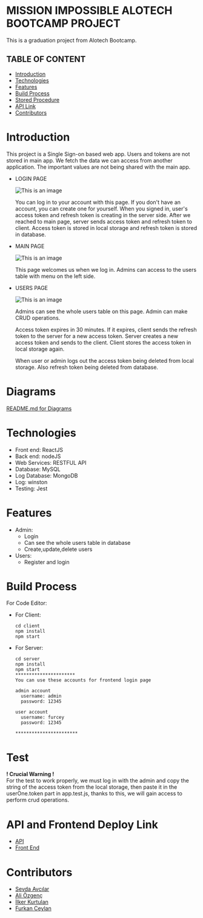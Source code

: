 # MISSION IMPOSSIBLE ALOTECH BOOTCAMP PROJECT

This is a graduation project from Alotech Bootcamp.

## TABLE OF CONTENT

- [Introduction](#introduction)
- [Technologies](#technologies)
- [Features](#features)
- [Build Process](#build-process)
- [Stored Procedure](#stored-procedure)
- [API Link](#api-link)
- [Contributors](#contributors)

# Introduction

This project is a Single Sign-on based web app. Users and tokens are not stored in main app. We fetch the data we can access from another application. The important values are not being shared with the main app.

- LOGIN PAGE

  ![This is an image](https://i.hizliresim.com/5fn7ihx.PNG)

  You can log in to your account with this page. If you don't have an account, you can create one for yourself. When you signed in, user's access token and refresh token is creating in the server side. After we reached to main page, server sends access token and refresh token to client. Access token is stored in local storage and refresh token is stored in database.

- MAIN PAGE

  ![This is an image](https://i.hizliresim.com/bzehoe4.PNG)

  This page welcomes us when we log in. Admins can access to the users table with menu on the left side.

- USERS PAGE

  ![This is an image](https://i.hizliresim.com/hluan9t.PNG)

  Admins can see the whole users table on this page. Admin can make CRUD operations.

  Access token expires in 30 minutes. If it expires, client sends the refresh token to the server for a new access token. Server creates a new access token and sends to the client. Client stores the access token in local storage again.

  When user or admin logs out the access token being deleted from local storage. Also refresh token being deleted from database.

# Diagrams

[README.md for Diagrams](server/README.md)

# Technologies

- Front end: ReactJS
- Back end: nodeJS
- Web Services: RESTFUL API
- Database: MySQL
- Log Database: MongoDB
- Log: winston
- Testing: Jest

# Features

- Admin:
  - Login
  - Can see the whole users table in database
  - Create,update,delete users
- Users:
  - Register and login

# Build Process

For Code Editor:

- For Client:
  ```
  cd client
  npm install
  npm start
  ```
- For Server:

  ```
  cd server
  npm install
  npm start
  **********************
  You can use these accounts for frontend login page

  admin account
    username: admin
    password: 12345

  user account
    username: furcey
    password: 12345

  ***********************
  ```

# Test

<b>! Crucial Warning !</b><br>
For the test to work properly, we must log in with the admin and copy the string of the access token from the local storage, then paste it in the userOne.token part in app.test.js, thanks to this, we will gain access to perform crud operations.

# API and Frontend Deploy Link

- [API](http://mission-alot.herokuapp.com/)
- [Front End](https://mission-impossible.vercel.app/login)

# Contributors

- [Sevda Avcılar](https://github.com/sevdavc)
- [Ali Özgenç](https://github.com/ozgencDev)
- [İlker Kurtulan](https://github.com/ilkerkurtulan97)
- [Furkan Ceylan](https://github.com/furkan-ceylan)
